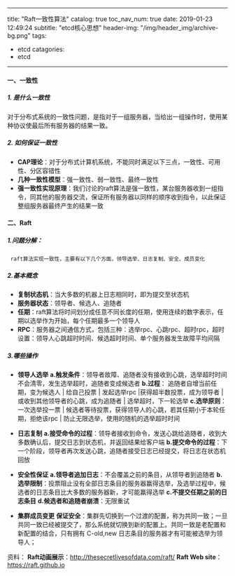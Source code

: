 
---
title: "Raft一致性算法"
catalog: true
toc_nav_num: true
date: 2019-01-23 12:49:24
subtitle: "etcd核心思想"
header-img: "/img/header_img/archive-bg.png"
tags:
- etcd
catagories:
- etcd

---

#### 一、一致性

##### 1. 是什么一致性
对于分布式系统的一致性问题，是指对于一组服务器，当给出一组操作时，使用某种协议使最后所有服务器的结果一致。

##### 2. 如何保证一致性

* **CAP理论**：对于分布式计算机系统，不能同时满足以下三点，一致性、可用性、分区容错性
* **几种一致性模型**：强一致性、弱一致性、最终一致性
* **强一致性实现原理**：我们讨论的raft算法是强一致性，某台服务器收到一组指令，同其他的服务器交流，保证所有服务器以同样的顺序收到指令，以此保证整组服务器最终产生的结果一致
    
#### 二、Raft

##### 1.问题分解：

     raft算法实现一致性，主要有以下几个方面，领导选举、日志复制、安全、成员变化

##### 2.基本概念
   
   * **复制状态机**：当大多数的机器上日志相同时，即为提交至状态机
   * **服务器状态**：领导者、候选人、追随者
   * **任期**：raft算法将时间划分成任意不同长度的任期，使用连续的数字表示，任期以选举作为开始，每个任期最多一个领导人
   * **RPC**：服务器之间通信方式，包括三种：选举rpc、心跳rpc、超时rpc，超时设置：领导人心跳超时时间、候选超时时间、单个服务器发生故障平均间隔
    
##### 3.哪些操作

   * **领导人选举**
       **a.触发条件**：领导者故障、追随者没有接收到心跳，选举超时时间不会清零，发生选举超时，追随者变成候选者
       **b.过程**： 追随者自增当前任期，变为候选人 |  给自己投票 | 发起选举rpc |获得超半数投票，成为领导者 | 或收到其他领导者的心跳，成为追随者 | 选举超时，下一轮选举
       **c.选举原则**：一次选举投一票 | 候选者等待投票，获得领导人的心跳，若其任期小于本轮任期，拒绝该rpc | 防止无限选举，使用的随机的选举超时时间
  
   * **日志复制**
       **a.接受命令的过程**：领导者接收到命令，发送心跳给追随者，收到大多数确认后，提交日志到状态机，并返回结果给客户端
       **b.提交命令的过程**：下一个阶段，领导者再次发送心跳，追随者接受日志已经提交，将日志在状态机回放
   * **安全性保证**
       **a.领导者追加日志**：不会覆盖之前的条目，从领导者到追随者
       **b.选举限制**：投票阻止没有全部日志条目的服务器赢得选举，及选举过程中，候选者的日志条目比大多数的服务器新，才可能赢得选举
       **c.不提交任期之前的日志条目**
       **d.候选者和追随者崩溃**：无限重试
   * **集群成员变更**
       **保证安全**：集群先切换到一个过渡的配置，称为共同一致；一旦共同一致已经被提交了，那么系统就切换到新的配置上。共同一致是老配置和新配置的结合，只有拥有 C-old,new 日志条目的服务器才有可能被选举为领导人；
   
   
资料：
    **Raft动画展示**：http://thesecretlivesofdata.com/raft/
    **Raft Web site**：https://raft.github.io

 